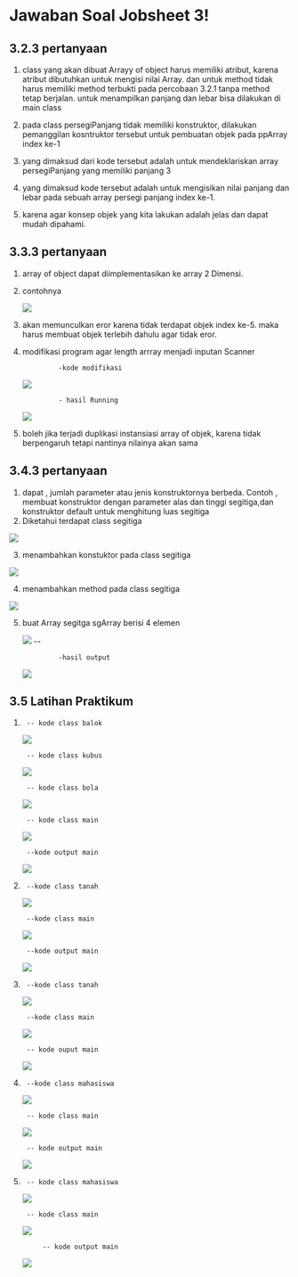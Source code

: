 # Jawaban Soal Jobsheet 3! 

## 3.2.3 pertanyaan
1. class yang akan dibuat Arrayy of object harus memiliki atribut, karena atribut dibutuhkan untuk mengisi nilai Array. dan untuk method tidak harus memiliki method terbukti pada percobaan 3.2.1 tanpa method tetap berjalan. untuk menampilkan panjang dan lebar bisa dilakukan di main class

2. pada class persegiPanjang tidak memiliki konstruktor, dilakukan pemanggilan kosntruktor tersebut untuk pembuatan objek pada ppArray index ke-1

3. yang dimaksud dari kode tersebut adalah untuk mendeklariskan array persegiPanjang yang memiliki panjang 3

4. yang dimaksud kode tersebut adalah untuk mengisikan nilai panjang dan lebar pada sebuah array persegi panjang index ke-1. 

5. karena agar konsep objek yang kita lakukan adalah jelas dan dapat mudah dipahami. 


## 3.3.3 pertanyaan

1. array of object dapat diimplementasikan ke array 2 Dimensi.

2. contohnya


    <img src="![nomor2_pertanyaan2](https://user-images.githubusercontent.com/44152125/109858758-cbb88580-7c8e-11eb-827b-d505b3b5a603.jpg)">

3. akan memunculkan eror karena tidak terdapat objek index ke-5. maka harus membuat objek terlebih dahulu agar tidak eror.

4. modifikasi program agar length arrray menjadi inputan Scanner

                -kode modifikasi 
    <img src="nomor3_pertanyaan2.jpg"> 

                - hasil Running
    <img src="nomor3output_pertanyaan2.jpg">
5. boleh jika terjadi duplikasi instansiasi array of objek, karena tidak berpengaruh tetapi nantinya nilainya akan sama

## 3.4.3 pertanyaan

1. dapat , jumlah parameter atau jenis konstruktornya berbeda. Contoh ,
membuat konstruktor dengan parameter alas dan tinggi segitiga,dan konstruktor default untuk
menghitung luas segitiga
2. Diketahui terdapat class segitiga 
<img src="nomor2_pertanyaan3.jpg">

3. menambahkan konstuktor pada class segitiga
<img src="nomor3_pertanyaan3.jpg">

4. menambahkan method pada class segitiga
<img src="nomor4_pertanyaan3.jpg">

5. buat Array segitga sgArray berisi 4 elemen

    <img src="nomor5_pertanyaan3.jpg">
        --

                -hasil output

    <img src="nomor5output_pertanyaan3.jpg">


## 3.5 Latihan Praktikum
1.      -- kode class balok

    <img src="balok1.jpg">

        -- kode class kubus

    <img src="kubus1.jpg">

        -- kode class bola

    <img src="bola1.jpg">

        -- kode class main

    <img src="tugas1.jpg">

        --kode output main

    <img src="tugas1-output.jpg">

2.      --kode class tanah 

    <img src="tanah2.jpg">

        --kode class main

    <img src="tugas2.jpg">

        --kode output main

    <img src="tugas2-output.jpg"> 

3.      --kode class tanah 

    <img src="tanah3.jpg">

        --kode class main

    <img src="tugas3.jpg">

        -- kode ouput main

    <img src="tanah3-output.jpg">

4.      --kode class mahasiswa 

    <img src="mahasiswa4.jpg">

        -- kode class main

    <img src="tugas4.jpg">

        -- kode output main

    <img src="tugas4-output.jpg">

5.      -- kode class mahasiswa 

    <img src="mahasiswa5.jpg">

        -- kode class main

    <img src="tugas5.jpg">

            -- kode output main

    <img src="tugas5-output.jpg">
